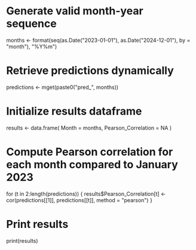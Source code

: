 # Generate valid month-year sequence
months <- format(seq(as.Date("2023-01-01"), as.Date("2024-12-01"), by = "month"), "%Y%m")

# Retrieve predictions dynamically
predictions <- mget(paste0("pred_", months))

# Initialize results dataframe
results <- data.frame(
  Month = months,
  Pearson_Correlation = NA
)

# Compute Pearson correlation for each month compared to January 2023
for (t in 2:length(predictions)) {
  results$Pearson_Correlation[t] <- cor(predictions[[1]], predictions[[t]], method = "pearson")
}

# Print results
print(results)
